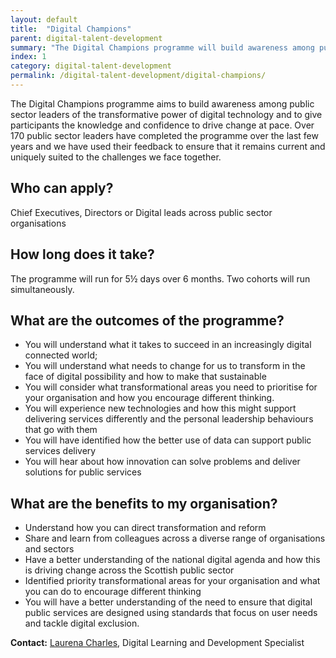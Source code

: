 ```yaml
---
layout: default
title:  "Digital Champions"
parent: digital-talent-development
summary: "The Digital Champions programme will build awareness among public sector leaders of the transformative power of digital technology and to give participants the knowledge and confidence to drive change at pace."
index: 1
category: digital-talent-development
permalink: /digital-talent-development/digital-champions/
---
```


The Digital Champions programme aims to build awareness among public sector leaders of the transformative power of digital technology and to give participants the knowledge and confidence to drive change at pace.  Over 170 public sector leaders have completed the programme over the last few years and we have used their feedback to ensure that it remains current and uniquely suited to the challenges we face together.

## Who can apply?

Chief Executives, Directors or Digital leads across public sector organisations

## How long does it take?

The programme will run for 5½ days over 6 months. Two cohorts will run simultaneously.

## What are the outcomes of the programme?

-	You will understand what it takes to succeed in an increasingly digital connected world;
-	You will understand what needs to change for us to transform in the face of digital possibility and how to make that sustainable
-	You will consider what transformational areas you need to prioritise for your organisation and how you encourage different thinking.
-	You will experience new technologies and how this might support delivering services differently and the personal leadership behaviours that go with them
-	You will have identified how the better use of data can support public services delivery
-	You will hear about how innovation can solve problems and deliver solutions for public services


## What are the benefits to my organisation?
-	Understand how you can direct transformation and reform
-	Share and learn from colleagues across a diverse range of organisations and sectors
-	Have a better understanding of the national digital agenda and how this is driving change across the Scottish public sector
-	Identified priority transformational areas for your organisation and what you can do to encourage different thinking
-	You will have a better understanding of the need to ensure that digital public services are designed using standards that focus on user needs and tackle digital exclusion.

**Contact:** [Laurena Charles](mailto:Laurena.Charles@gov.scot), Digital Learning and Development Specialist
